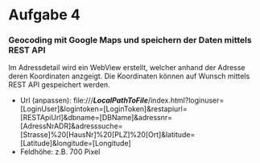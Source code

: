 # Aufgabe 4
### Geocoding mit Google Maps und speichern der Daten mittels REST API
Im Adressdetail wird ein WebView erstellt, welcher anhand der Adresse deren Koordinaten anzgeigt. Die Koordinaten können auf Wunsch mittels REST API gespeichert werden.
- Url (anpassen): file:///___LocalPathToFile___/index.html?loginuser=[LoginUser]&logintoken=[LoginToken]&restapiurl=[RESTApiUrl]&dbname=[DBName]&adressnr=[AdressNrADR]&adresssuche=[Strasse]%20[HausNr]%20[PLZ]%20[Ort]&latitude=[Latitude]&longitude=[Longitude]
- Feldhöhe: z.B. 700 Pixel